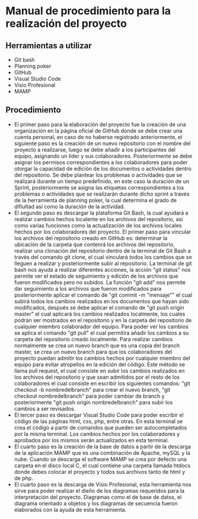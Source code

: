 # Manual de procedimiento para la realización del proyecto
## Herramientas a utilizar
- Git bash
- Planning poker
- GitHub
- Visual Studio Code
- Visio Profesional
- MAMP

## Procedimiento
- El primer paso para la elaboración del proyecto fue la creación de una organización en la página oficial de GitHub donde se debe crear una cuenta personal, en caso de no haberse registrado anteriormente,
el siguiente paso es la creación de un nuevo repositorio con el nombre del proyecto a realizarse, luego se debe añadir a los participantes del equipo, asignando un líder y sus colaboradores. Posteriormente 
se debe asignar los permisos correspondientes a los colaboradores para poder otorgar la capacidad de edición de los documentos o actividades dentro del repositorio. Se debe plantear los problemas o actividades
que se realizará durante un tiempo predefinido, en este caso la duración de un Sprint, posteriormente se asigna las etiquetas correspondientes a los problemas o actividades que se realizarán durante dicho
sprint a través de la herramienta de planning poker, la cual determina el grado de difiultad así como la duración de la actividad.
- El segundo paso es descargar la plataforma Git Bash, la cual ayudará a realizar cambios hechos localente en los archivos del repositorio, así como varias funciones como la actualización de los archivos 
locales hechos por los colaboradores del proyecto. El primer paso para vincular los archivos del repositorio creado en GitHub es: determinar la ubicación de la carpeta que contenrá los archivos del repositorio, 
realizar una clonación del repositorio dentro de la terminal de Git Bash a través del comando git clone, el cual vinculará todos los cambios que se lleguen a realizar y posteriormente subir al repositorio.
La terminal de git bash nos ayuda a realizar diferentes acciones, la acción "git status" nos permite ver el estado de seguimiento y edición de los archivos que fueron modificados pero no subidos. La función 
"git add" nos permite dar seguimiento a los archivos que fueron modificados para posteriormente aplicar el comando de "git commit -m "mensaje"" el cual subirá todos los cambios realizados en los documentos que 
hayan sido modificados, después se debe aplicar el comando de "git push origin master" el cual aplicará los cambios realizados localmente, los cuales podrán ser mostrados en el repositorio y en la carpeta del 
repositorio de cualquier miembro colaborador del equipo. Para poder ver los cambios se aplica el comando "git pull" el cual permitira añadir los cambios a su carpeta del repositorio creado localmente.
Para realizar cambios normalmente se crea un nuevo branch que es una copia del branch master, se crea un nuevo branch para que los colaboradores del proyecto puedan admitir los cambios hechos por cualquier 
miembro del equipo para evitar atropellos en la edición del código. Este método se llama pull request, el cual consiste en subir los cambios realizados en los archivos del repositorio y que sean admitidos por 
el resto de los colaboradores el cual consiste en escribir los siguientes comandos: "git checkout -b nombredelbranch" para crear el nuevo branch, "git checkout nombredelbranch" para poder cambiar de branch 
y posteriormente "git push origin nombredelbranch" para subir los cambios a ser revisados.
- El tercer paso es descargar Visual Studio Code para poder escribir el código de las páginas html, css, php, entre otras. En esta terminal se crea el código a partir de comandos que pueden ser autocompletados 
por la misma terminal. Los cambios hechos por los colaboradores y aprobados por los mismos serán actualizados en esta terminal.
- El cuarto paso es la creación de la base de datos a partir de la descarga de la aplicación MAMP que es una combinación de Apache, mySQL y la nube. Cuando se descarga el software MAMP se crea por defecto una 
carpeta en el disco local C, el cual contiene una carpeta llamada htdocs donde debes colocar el proyecto y todos sus archivos tanto de html y de php.
- El cuarto paso es la descarga de Visio Profesional, esta herramienta nos sirve para poder realizar el dieño de los diagramas requeridos para la interpretación del proyecto. Diagramas como el de base de datos, 
el diagrama orientado a objetos y los diagramas de secuencia fueron elaborados con la ayuda de esta herramienta.
